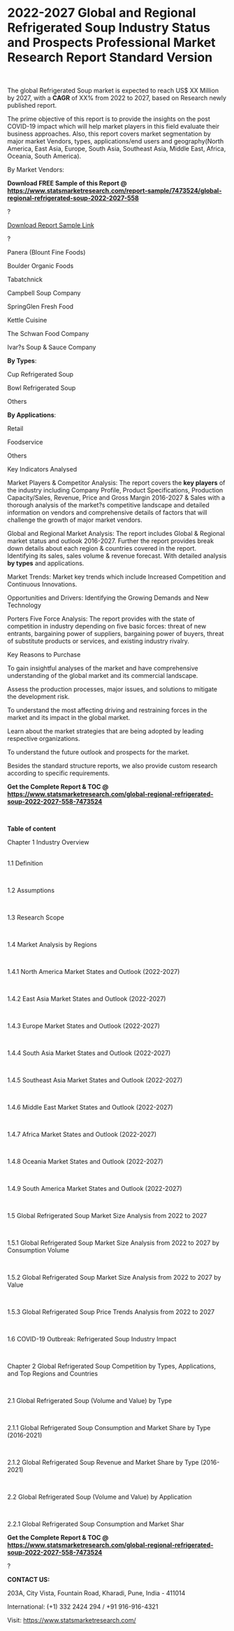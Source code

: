 <h1>2022-2027 Global and Regional Refrigerated Soup Industry Status and Prospects Professional Market Research Report Standard Version</h1><br/><p>The global Refrigerated Soup market is expected to reach US$ XX Million by 2027, with a <strong>CAGR</strong> of XX% from 2022 to 2027, based on Research newly published report.</p>
 
 
 
 <p>The prime objective of this report is to provide the insights on the post COVID-19 impact which will help market players in this field evaluate their business approaches. Also, this report covers market segmentation by major market Vendors, types, applications/end users and geography(North America, East Asia, Europe, South Asia, Southeast Asia, Middle East, Africa, Oceania, South America).</p>
 
 
 
 <p>By Market Vendors:</p>
 
 
 
 <div><b>Download FREE Sample of this Report @ <a href="https://www.statsmarketresearch.com/download-free-sample/7473524/global-regional-refrigerated-soup-2022-2027-558">https://www.statsmarketresearch.com/report-sample/7473524/global-regional-refrigerated-soup-2022-2027-558</a></b></div>
 
 
 
 <p>? </p>
 
 
 
 <p><a href="https://www.statsmarketresearch.com/download-free-sample/7473524/global-regional-refrigerated-soup-2022-2027-558">Download Report Sample Link</a></p>
 
 
 
 <p>? </p>
 
 
 
 <p>Panera (Blount Fine Foods)</p>
 
 
 
 <p>Boulder Organic Foods</p>
 
 
 
 <p>Tabatchnick</p>
 
 
 
 <p>Campbell Soup Company</p>
 
 
 
 <p>SpringGlen Fresh Food</p>
 
 
 
 <p>Kettle Cuisine</p>
 
 
 
 <p>The Schwan Food Company</p>
 
 
 
 <p>Ivar?s Soup & Sauce Company</p>
 
 
 
 <p><strong>By Types</strong>:</p>
 
 
 
 <p>Cup Refrigerated Soup</p>
 
 
 
 <p>Bowl Refrigerated Soup</p>
 
 
 
 <p>Others</p>
 
 
 
 <p><strong><strong>By Applications</strong></strong>:</p>
 
 
 
 <p>Retail</p>
 
 
 
 <p>Foodservice</p>
 
 
 
 <p>Others</p>
 
 
 
 <p>Key Indicators Analysed</p>
 
 
 
 <p>Market Players & Competitor Analysis: The report covers the <strong>key players</strong> of the industry including Company Profile, Product Specifications, Production Capacity/Sales, Revenue, Price and Gross Margin 2016-2027 & Sales with a thorough analysis of the market?s competitive landscape and detailed information on vendors and comprehensive details of factors that will challenge the growth of major market vendors.</p>
 
 
 
 <p>Global and Regional Market Analysis: The report includes Global & Regional market status and outlook 2016-2027. Further the report provides break down details about each region & countries covered in the report. Identifying its sales, sales volume & revenue forecast. With detailed analysis <strong>by types</strong> and applications.</p>
 
 
 
 <p>Market Trends: Market key trends which include Increased Competition and Continuous Innovations.</p>
 
 
 
 <p>Opportunities and Drivers: Identifying the Growing Demands and New Technology</p>
 
 
 
 <p>Porters Five Force Analysis: The report provides with the state of competition in industry depending on five basic forces: threat of new entrants, bargaining power of suppliers, bargaining power of buyers, threat of substitute products or services, and existing industry rivalry.</p>
 
 
 
 <p>Key Reasons to Purchase</p>
 
 
 
 <p>To gain insightful analyses of the market and have comprehensive understanding of the global market and its commercial landscape.</p>
 
 
 
 <p>Assess the production processes, major issues, and solutions to mitigate the development risk.</p>
 
 
 
 <p>To understand the most affecting driving and restraining forces in the market and its impact in the global market.</p>
 
 
 
 <p>Learn about the market strategies that are being adopted by leading respective organizations.</p>
 
 
 
 <p>To understand the future outlook and prospects for the market.</p>
 
 
 
 <p>Besides the standard structure reports, we also provide custom research according to specific requirements.</p>
 
 
 
 <div><b>Get the Complete Report & TOC @ <a href="https://www.statsmarketresearch.com/global-regional-refrigerated-soup-2022-2027-558-7473524">https://www.statsmarketresearch.com/global-regional-refrigerated-soup-2022-2027-558-7473524</a></b></div>
 
 
 
 <p><br />
 
 <b>Table of content</b></p>
 
 
 
 <p>Chapter 1 Industry Overview<br />
 
 <br />
 
 1.1 Definition<br />
 
 <br />
 
 1.2 Assumptions<br />
 
 <br />
 
 1.3 Research Scope<br />
 
 <br />
 
 1.4 Market Analysis by Regions<br />
 
 <br />
 
 1.4.1 North America Market States and Outlook (2022-2027)<br />
 
 <br />
 
 1.4.2 East Asia Market States and Outlook (2022-2027)<br />
 
 <br />
 
 1.4.3 Europe Market States and Outlook (2022-2027)<br />
 
 <br />
 
 1.4.4 South Asia Market States and Outlook (2022-2027)<br />
 
 <br />
 
 1.4.5 Southeast Asia Market States and Outlook (2022-2027)<br />
 
 <br />
 
 1.4.6 Middle East Market States and Outlook (2022-2027)<br />
 
 <br />
 
 1.4.7 Africa Market States and Outlook (2022-2027)<br />
 
 <br />
 
 1.4.8 Oceania Market States and Outlook (2022-2027)<br />
 
 <br />
 
 1.4.9 South America Market States and Outlook (2022-2027)<br />
 
 <br />
 
 1.5 Global Refrigerated Soup Market Size Analysis from 2022 to 2027<br />
 
 <br />
 
 1.5.1 Global Refrigerated Soup Market Size Analysis from 2022 to 2027 by Consumption Volume<br />
 
 <br />
 
 1.5.2 Global Refrigerated Soup Market Size Analysis from 2022 to 2027 by Value<br />
 
 <br />
 
 1.5.3 Global Refrigerated Soup Price Trends Analysis from 2022 to 2027<br />
 
 <br />
 
 1.6 COVID-19 Outbreak: Refrigerated Soup Industry Impact<br />
 
 <br />
 
 Chapter 2 Global Refrigerated Soup Competition by Types, Applications, and Top Regions and Countries<br />
 
 <br />
 
 2.1 Global Refrigerated Soup (Volume and Value) by Type<br />
 
 <br />
 
 2.1.1 Global Refrigerated Soup Consumption and Market Share by Type (2016-2021)<br />
 
 <br />
 
 2.1.2 Global Refrigerated Soup Revenue and Market Share by Type (2016-2021)<br />
 
 <br />
 
 2.2 Global Refrigerated Soup (Volume and Value) by Application<br />
 
 <br />
 
 2.2.1 Global Refrigerated Soup Consumption and Market Shar</p>
 
 
 
 <div><b>Get the Complete Report & TOC @ <a href="https://www.statsmarketresearch.com/global-regional-refrigerated-soup-2022-2027-558-7473524">https://www.statsmarketresearch.com/global-regional-refrigerated-soup-2022-2027-558-7473524</a></b></div>
 
 
 
 <p>? </p>
 
 
 
 <p><b>CONTACT US:</b><br />
 
 203A, City Vista, Fountain Road, Kharadi, Pune, India - 411014<br />
 
 International: (+1) 332 2424 294 / +91 916-916-4321<br />
 
 Visit: <a href="https://www.statsmarketresearch.com/">https://www.statsmarketresearch.com/</a></p>
